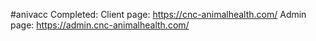 #anivacc Completed:
Client page: https://cnc-animalhealth.com/
Admin page: https://admin.cnc-animalhealth.com/
